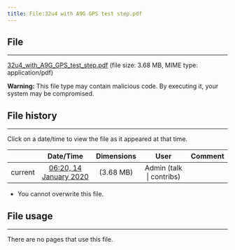 ```yaml
---
title: File:32u4 with A9G GPS test step.pdf
---
```


## File
--------

[32u4_with_A9G_GPS_test_step.pdf](https://wiki.elecrow.com/images/3/31/32u4_with_A9G_GPS_test_step.pdf) (file size: 3.68 MB, MIME type: application/pdf)

**Warning:** This file type may contain malicious code. By executing it, your system may be compromised.

## File history
--------

Click on a date/time to view the file as it appeared at that time.

|         |                          Date/Time                           | Dimensions  |                             User                             | Comment |
| :-----: | :----------------------------------------------------------: | :---------: | :----------------------------------------------------------: | :-----: |
| current | [06:20, 14 January 2020](https://wiki.elecrow.com/images/3/31/32u4_with_A9G_GPS_test_step.pdf) | (3.68 MB) | Admin (talk \| contribs) |         |

- You cannot overwrite this file.

## File usage
--------

There are no pages that use this file.